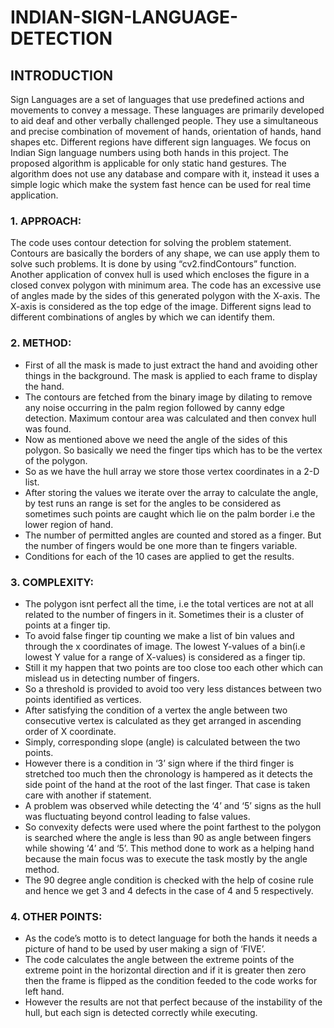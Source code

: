 # INDIAN-SIGN-LANGUAGE-DETECTION
## INTRODUCTION
Sign Languages are a set of languages that use predefined actions and movements to convey a message. These languages are primarily developed to aid deaf and other verbally challenged people. They use a simultaneous and precise combination of movement of hands, orientation of hands, hand shapes etc. Different regions have different sign languages. We focus on Indian Sign language numbers using both hands in this project.
The proposed algorithm is applicable for only static hand gestures. The algorithm does not use any database and compare with it, instead it uses a simple logic which make the system fast hence can be used for real time application.


### 1. APPROACH:
The code uses contour detection for solving the problem statement. Contours are basically the borders of any shape, we can use apply them to solve such problems. It is done by using “cv2.findContours” function. Another application of convex hull is used which encloses the figure in a closed convex polygon with minimum area. The code has an excessive use of angles made by the sides of this generated polygon with the X-axis. The X-axis is considered as the top edge of the image. Different signs lead to different combinations of angles by which we can identify them.


### 2. METHOD:
* First of all the mask is made to just extract the hand and avoiding other things in the background. The mask is applied to each frame to display the hand. 
* The contours are fetched from the binary image by dilating to remove any noise occurring in the palm region followed by canny edge detection. Maximum contour area was calculated and then convex hull was found.
*  Now as mentioned above we need the angle of the sides of this polygon. So basically we need the finger tips which has to be the vertex of the polygon.
* So as we have the hull array we store those vertex coordinates in a 2-D list.
* After storing the values we iterate over the array to calculate the angle, by test runs an range is set for the angles to be considered as sometimes such points are caught which lie on the palm border i.e the lower region of hand.
* The number of permitted angles are counted and stored as a finger. But the number of fingers would be one more than te fingers variable.
* Conditions for each of the 10 cases are applied to get the results.


### 3. COMPLEXITY:
* The polygon isnt perfect all the time, i.e the total vertices are not at all related to the number of fingers in it. Sometimes their is a cluster of points at a finger tip. 
* To avoid false finger tip counting we make a list of bin values and through the x coordinates of image. The lowest  Y-values of a bin(i.e lowest Y value for a range of X-values) is considered as a finger tip.
* Still it my happen that two points are too close too each other which can mislead us in detecting number of fingers.
*  So a threshold is provided to avoid too very less distances between two points identified as vertices.
* After satisfying the condition of a vertex the angle between two consecutive vertex is calculated as they get arranged in ascending order of X coordinate.
* Simply, corresponding slope (angle) is calculated between the two points.
* However there is a condition in ‘3’ sign where if the third finger is stretched too much then the chronology is hampered as it detects the side point of the hand at the root of the last finger. That case is taken care with another if statement.
* A problem was observed while detecting the ‘4’ and ‘5’ signs as the hull was fluctuating beyond control leading to false values.
* So convexity defects were used where the point farthest to the polygon is searched where the angle is less than 90 as angle between fingers while showing ‘4’ and ‘5’. This method done to work as a helping hand because the main focus was to execute the task mostly by the angle method.
* The 90 degree angle condition is checked with the help of cosine rule and hence we get 3 and 4 defects in the case of 4 and 5 respectively.


### 4. OTHER POINTS:
* As the code’s motto is to detect language for both the hands it needs a picture of hand to be used by user making  a sign of ‘FIVE’.
* The code calculates the angle between the extreme points of the extreme point in the horizontal direction and if it is greater then zero then the frame is flipped as the condition feeded to the code works for left hand.
* However the results are not that perfect because of the instability of the hull, but each sign is detected correctly while executing.

